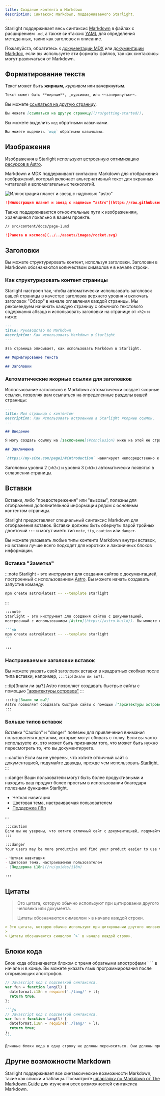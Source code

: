 ```yaml
---
title: Создание контента в Markdown
description: Синтаксис Markdown, поддерживаемого Starlight.
---
```


Starlight поддерживает весь синтаксис [Markdown](https://daringfireball.net/projects/markdown/) в файлах с расширением `.md`,
а также синтаксис [YAML](https://dev.to/paulasantamaria/introduction-to-yaml-125f) для определения метаданных, таких как заголовок и описание.

Пожалуйста, обратитесь к [документации MDX](https://mdxjs.com/docs/what-is-mdx/#markdown) или [документации Markdoc](https://markdoc.dev/docs/syntax),
если вы используете эти форматы файлов, так как синтаксисы могут различаться от Markdown.

## Форматирование текста

Текст может быть **жирным**, _курсивом_ или ~~зачеркнутым~~.

```md
Текст может быть **жирным**, _курсивом_ или ~~зачеркнутым~~.
```

Вы можете [ссылаться на другую страницу](/ru/getting-started/).

```md
Вы можете [ссылаться на другую страницу](/ru/getting-started/).
```

Вы можете выделить `код` обратными кавычками.

```md
Вы можете выделить `код` обратными кавычками.
```

## Изображения

Изображения в Starlight используют [встроенную оптимизацию ресурсов в Astro](https://docs.astro.build/en/guides/assets/).

Markdown и MDX поддерживают синтаксис Markdown для отображения изображений,
который включает альтернативный текст для экранных читателей и вспомогательных технологий.

![Иллюстрация планет и звезд с надписью "astro"](https://raw.githubusercontent.com/withastro/docs/main/public/default-og-image.png)

```md
![Иллюстрация планет и звезд с надписью "astro"](https://raw.githubusercontent.com/withastro/docs/main/public/default-og-image.png)
```

Также поддерживаются относительные пути к изображениям, хранящиеся локально в вашем проекте.

```md
// src/content/docs/page-1.md

![Ракета в космосе](../../assets/images/rocket.svg)
```

## Заголовки

Вы можете структурировать контент, используя заголовки. 
Заголовки в Markdown обозначаются количеством символов `#` в начале строки.

### Как структурировать контент страницы

Starlight настроен так, чтобы автоматически использовать заголовок вашей страницы в качестве заголовка верхнего
уровня и включать заголовок "Обзор" в начале оглавления каждой страницы. Мы рекомендуем начинать каждую страницу
с обычного текстового содержания абзаца и использовать заголовки на странице от `<h2>` и ниже:

```md
---
title: Руководство по Markdown
description: Как использовать Markdown в Starlight
---

Эта страница описывает, как использовать Markdown в Starlight.

## Форматирование текста

## Заголовки
```

### Автоматические якорные ссылки для заголовков

Использование заголовков в Markdown автоматически создает якорные ссылки,
позволяя вам ссылаться на определенные разделы вашей страницы:

```md
---
title: Моя страница с контентом
description: Как использовать встроенные в Starlight якорные ссылки.
---

## Введение

Я могу создать ссылку на [заключение](#conclusion) ниже на этой же странице.

## Заключение

`https://my-site.com/page1/#introduction` навигирует непосредственно к разделу "Введение" на моей странице.
```

Заголовки уровня 2 (`<h2>`) и уровня 3 (`<h3>`) автоматически появятся в оглавлении страницы.

## Вставки

Вставки, либо "предостережения" или "вызовы", полезны для отображения дополнительной информации рядом с основным контентом страницы.

Starlight предоставляет специальный синтаксис Markdown для отображения вставок. 
Вставки должны быть обернуты парой тройных двоеточий `:::` и могут иметь тип `note`, `tip`, `caution` или `danger`.

Вы можете указывать любые типы контента Markdown внутри вставок, но вставки лучше всего подходят для коротких и лаконичных блоков информации.

### Вставка "Заметка"

:::note
Starlight - это инструмент для создания сайтов с документацией,
построенный с использованием [Astro](https://astro.build/). Вы можете начать создавать запустив команду:

```sh
npm create astro@latest -- --template starlight
```

:::

````md
:::note
Starlight - это инструмент для создания сайтов с документацией,
построенный с использованием [Astro](https://astro.build/). Вы можете начать создавать запустив команду:

```sh
npm create astro@latest -- --template starlight
```

:::
````

### Настраиваемые заголовки вставок

Вы можете указать свой заголовок вставки в квадратных скобках после типа вставки, например, `:::tip[Знали ли вы?]`.

:::tip[Знали ли вы?]
Astro позволяет создавать быстрые сайты с помощью ["архитектуры островов"](https://docs.astro.build/en/concepts/islands/)
:::

```md
:::tip[Знали ли вы?]
Astro позволяет создавать быстрые сайты с помощью ["архитектуры островов"](https://docs.astro.build/en/concepts/islands/)
:::
```

### Больше типов вставок

Вставки "Caution" и "danger" полезны для привлечения внимания пользователя к деталям, которые могут сбивать с толку.
Если вы часто используете их, это может быть признаком того, что может быть нужно пересмотреть то, что вы документируете.

:::caution
Если вы не уверены, что хотите отличный сайт с документацией, подумайте дважды, прежде чем использовать [Starlight](../../).
:::

:::danger
Ваши пользователи могут быть более продуктивными и находить ваш продукт более простым в использовании благодаря полезным функциям Starlight.

- Четкая навигация
- Цветовая тема, настраиваемая пользователем
- [Поддержка i18n](/ru/guides/i18n)

:::

```md
:::caution
Если вы не уверены, что хотите отличный сайт с документацией, подумайте дважды, прежде чем использовать [Starlight](../../).
:::

:::danger
Your users may be more productive and find your product easier to use thanks to helpful Starlight features.

- Четкая навигация
- Цветовая тема, настраиваемая пользователем
- [Поддержка i18n](/ru/guides/i18n)

:::
```

## Цитаты

> Это цитата, которую обычно используют при цитировании другого человека или документа.
>
> Цитаты обозначаются символом `>` в начале каждой строки.

```md
> Это цитата, которую обычно используют при цитировании другого человека или документа.
>
> Цитаты обозначаются символом `>` в начале каждой строки.
```

## Блоки кода

Блок кода обозначается блоком с тремя обратными апострофами <code>```</code> в начале и в конце. 
Вы можете указать язык программирования после открывающих апострофов.

```js
// Javascript код с подсветкой синтаксиса.
var fun = function lang(l) {
  dateformat.i18n = require('./lang/' + l);
  return true;
};
```

````md
```js
// Javascript код с подсветкой синтаксиса.
var fun = function lang(l) {
  dateformat.i18n = require('./lang/' + l);
  return true;
};
```
````

```md
Длинные блоки кода в одну строку не должны переноситься. Они должны прокручиваться горизонтально, если они слишком длинные. Эта строка должна быть достаточно длинной, чтобы продемонстрировать это.
```

## Другие возможности Markdown

Starlight поддерживает все синтаксические возможности Markdown, такие как списки и таблицы. 
Посмотрите [шпаргалку по Markdown от The Markdown Guide](https://www.markdownguide.org/cheat-sheet/) для изучения всех возможностей синтаксиса Markdown.